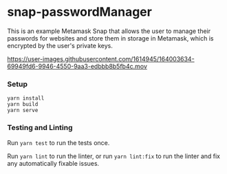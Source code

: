 # snap-passwordManager

This is an example Metamask Snap that allows the user to manage their passwords for websites and store them in storage in Metamask, which is encrypted by the user's private keys.

https://user-images.githubusercontent.com/1614945/164003634-69949fd6-9946-4550-9aa3-edbbb8b5fb4c.mov

### Setup

```shell
yarn install
yarn build
yarn serve
```

### Testing and Linting

Run `yarn test` to run the tests once.

Run `yarn lint` to run the linter, or run `yarn lint:fix` to run the linter and fix any automatically fixable issues.
